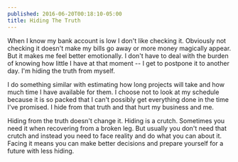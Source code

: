 ```yaml
---
published: 2016-06-20T00:18:10-05:00
title: Hiding The Truth
---
```

When I know my bank account is low I don't like checking it. Obviously not checking it doesn't make my bills go away or more money magically appear. But it makes me feel better emotionally. I don't have to deal with the burden of knowing how little I have at that moment -- I get to postpone it to another day. I'm hiding the truth from myself.

I do something similar with estimating how long projects will take and how much time I have available for them. I choose not to look at my schedule because it is so packed that I can't possibly get everything done in the time I've promised. I hide from that truth and that hurt my business and me.

Hiding from the truth doesn't change it. Hiding is a crutch. Sometimes you need it when recovering from a broken leg. But usually you don't need that crutch and instead you need to face reality and do what you can about it. Facing it means you can make better decisions and prepare yourself for a future with less hiding.